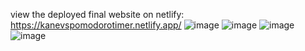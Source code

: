 view the deployed final website on netlify: https://kanevspomodorotimer.netlify.app/
![image](https://github.com/kanev-seth/pomodoro/assets/127137283/0cb3b9c0-3475-4c5d-a183-42aeba5b3bbd)
![image](https://github.com/kanev-seth/pomodoro/assets/127137283/face92cd-a042-41fa-9531-e00110f2e1dd)
![image](https://github.com/kanev-seth/pomodoro/assets/127137283/9500a96c-b86e-4825-aabb-b6d207490d93)
![image](https://github.com/kanev-seth/pomodoro/assets/127137283/79b92781-87af-4a79-984e-31dd6c85ff46)
